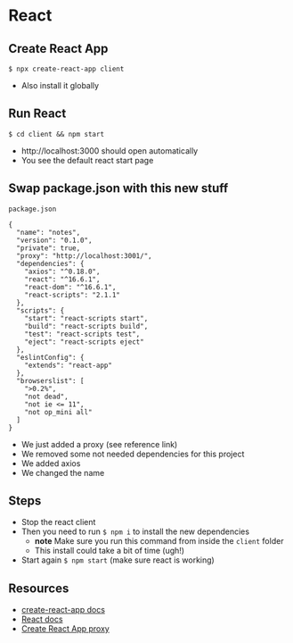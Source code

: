 # React
## Create React App
`$ npx create-react-app client`

* Also install it globally

## Run React
```
$ cd client && npm start
```

* http://localhost:3000 should open automatically
* You see the default react start page

## Swap package.json with this new stuff
`package.json`

```
{
  "name": "notes",
  "version": "0.1.0",
  "private": true,
  "proxy": "http://localhost:3001/",
  "dependencies": {
    "axios": "^0.18.0",
    "react": "^16.6.1",
    "react-dom": "^16.6.1",
    "react-scripts": "2.1.1"
  },
  "scripts": {
    "start": "react-scripts start",
    "build": "react-scripts build",
    "test": "react-scripts test",
    "eject": "react-scripts eject"
  },
  "eslintConfig": {
    "extends": "react-app"
  },
  "browserslist": [
    ">0.2%",
    "not dead",
    "not ie <= 11",
    "not op_mini all"
  ]
}
```

* We just added a proxy (see reference link)
* We removed some not needed dependencies for this project
* We added axios
* We changed the name

## Steps
* Stop the react client
* Then you need to run `$ npm i` to install the new dependencies
    - **note** Make sure you run this command from inside the `client` folder
    - This install could take a bit of time (ugh!)
* Start again `$ npm start` (make sure react is working)

## Resources
* [create-react-app docs](https://reactjs.org/docs/create-a-new-react-app.html)
* [React docs](https://reactjs.org/)
* [Create React App proxy](https://create-react-app.dev/docs/proxying-api-requests-in-development/)
